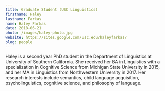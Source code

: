 ```yaml
---
title: Graduate Student (USC Linguistics)
firstname: Haley
lastname: Farkas
name: Haley Farkas
date: 2018-06-21
photo: /images/haley-photo.jpg
website: https://sites.google.com/usc.edu/haleyfarkas/
blog: people
---
```


Haley is a second year PhD student in the Department of Linguistics at University of Southern California. She received her BA in Linguistics with a specialization in Cognitive Science from Michigan State University in 2015, and her MA in Linguistics from Northwestern University in 2017. Her research interests include semantics, child language acquisition, psycholinguistics, cognitive science, and philosophy of language. 